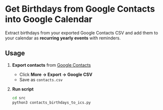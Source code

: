 # Get Birthdays from Google Contacts into Google Calendar

Extract birthdays from your exported Google Contacts CSV and add them to your calendar as **recurring yearly events** with reminders.

## Usage
1. **Export contacts** from [Google Contacts](https://contacts.google.com/)  
   - Click **More → Export → Google CSV**  
   - Save as `contacts.csv`

2. **Run script**  
   ```bash
   cd src
   python3 contacts_birthdays_to_ics.py
